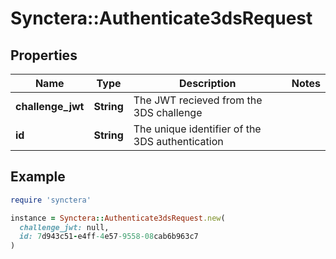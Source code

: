# Synctera::Authenticate3dsRequest

## Properties

| Name | Type | Description | Notes |
| ---- | ---- | ----------- | ----- |
| **challenge_jwt** | **String** | The JWT recieved from the 3DS challenge |  |
| **id** | **String** | The unique identifier of the 3DS authentication |  |

## Example

```ruby
require 'synctera'

instance = Synctera::Authenticate3dsRequest.new(
  challenge_jwt: null,
  id: 7d943c51-e4ff-4e57-9558-08cab6b963c7
)
```

